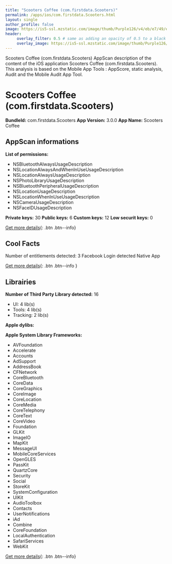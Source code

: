 ```yaml
---
title: "Scooters Coffee (com.firstdata.Scooters)"
permalink: /apps/ios/com.firstdata.Scooters.html
layout: single
author_profile: false
image: https://is5-ssl.mzstatic.com/image/thumb/Purple126/v4/eb/e7/49/ebe749e9-0dbe-cb4a-1f4d-d055da54fad2/AppIcon-1x_U007emarketing-0-5-0-85-220.png/512x512bb.jpg
header: 
     overlay_filter: 0.5 # same as adding an opacity of 0.5 to a black background
     overlay_image: https://is5-ssl.mzstatic.com/image/thumb/Purple126/v4/eb/e7/49/ebe749e9-0dbe-cb4a-1f4d-d055da54fad2/AppIcon-1x_U007emarketing-0-5-0-85-220.png/512x512bb.jpg
---
```

Scooters Coffee (com.firstdata.Scooters) AppScan description of the content of the iOS application Scooters Coffee (com.firstdata.Scooters). This analysis is based on the Mobile App Tools : AppScore, static analysis, Audit and the Mobile Audit App Tool.

# Scooters Coffee (com.firstdata.Scooters)

**BundleId:** com.firstdata.Scooters
**App Version:** 3.0.0
**App Name:** Scooters Coffee


## AppScan informations 

**List of permissions:** 
- NSBluetoothAlwaysUsageDescription
- NSLocationAlwaysAndWhenInUseUsageDescription
- NSLocationAlwaysUsageDescription
- NSPhotoLibraryUsageDescription
- NSBluetoothPeripheralUsageDescription
- NSLocationUsageDescription
- NSLocationWhenInUseUsageDescription
- NSCameraUsageDescription
- NSFaceIDUsageDescription
  
  
**Private keys:** 30
**Public keys:** 6
**Custom keys:** 12
**Low securit keys:** 0
  
[Get more details](/pricing.html){: .btn .btn--info}

## Cool Facts

Number of entitlements detected: 3
Facebook Login detected
Native App
  
[Get more details](/pricing.html){: .btn .btn--info }

## Librairies 
**Number of Third Party Library detected:** 16
- UI: 4 lib(s)
- Tools: 4 lib(s)
- Tracking: 2 lib(s)


**Apple dylibs:**


**Apple System Library Frameworks:**
- AVFoundation
- Accelerate
- Accounts
- AdSupport
- AddressBook
- CFNetwork
- CoreBluetooth
- CoreData
- CoreGraphics
- CoreImage
- CoreLocation
- CoreMedia
- CoreTelephony
- CoreText
- CoreVideo
- Foundation
- GLKit
- ImageIO
- MapKit
- MessageUI
- MobileCoreServices
- OpenGLES
- PassKit
- QuartzCore
- Security
- Social
- StoreKit
- SystemConfiguration
- UIKit
- AudioToolbox
- Contacts
- UserNotifications
- iAd
- Combine
- CoreFoundation
- LocalAuthentication
- SafariServices
- WebKit


  
[Get more details](/pricing.html){: .btn .btn--info}


